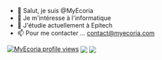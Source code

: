 - 👋 Salut, je suis @MyEcoria
- 👀 Je m'intéresse à l'informatique
- 🌱 J'étudie actuellement à Epitech
- 📫 Pour me contacter ... <contact@myecoria.com> 

[![MyEcoria profile views](https://u8views.com/api/v1/github/profiles/103332030/views/day-week-month-total-count.svg)](https://u8views.com/github/MyEcoria)
<img align="center" src="https://github-readme-stats.vercel.app/api/top-langs/?username=MyEcoria&theme=radical" /> <img align="center" src="https://github-readme-stats.vercel.app/api?username=MyEcoria&show_icons=true&theme=radical" />
